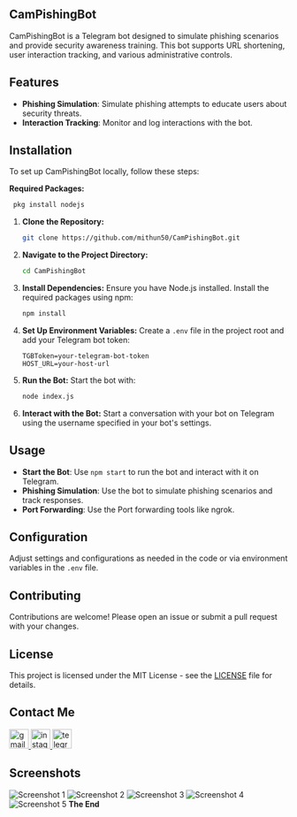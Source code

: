 ## CamPishingBot
CamPishingBot is a Telegram bot designed to simulate phishing scenarios and provide security awareness training. This bot supports URL shortening, user interaction tracking, and various administrative controls.

## Features
- **Phishing Simulation**: Simulate phishing attempts to educate users about security threats.
- **Interaction Tracking**: Monitor and log interactions with the bot.

## Installation

To set up CamPishingBot locally, follow these steps:

**Required Packages:**
   ```bash
    pkg install nodejs
```

1. **Clone the Repository:**
   ```bash
   git clone https://github.com/mithun50/CamPishingBot.git
   ```

2. **Navigate to the Project Directory:**
   ```bash
   cd CamPishingBot
   ```

3. **Install Dependencies:**
   Ensure you have Node.js installed. Install the required packages using npm:
   ```bash
   npm install
   ```

4. **Set Up Environment Variables:**
   Create a `.env` file in the project root and add your Telegram bot token:
   ```env
   TGBToken=your-telegram-bot-token
   HOST_URL=your-host-url
   ```

5. **Run the Bot:**
   Start the bot with:
   ```bash
   node index.js
   ```

6. **Interact with the Bot:**
   Start a conversation with your bot on Telegram using the username specified in your bot's settings.

## Usage

- **Start the Bot**: Use `npm start` to run the bot and interact with it on Telegram.
- **Phishing Simulation**: Use the bot to simulate phishing scenarios and track responses.
- **Port Forwarding**: Use the Port forwarding tools like ngrok.

## Configuration

Adjust settings and configurations as needed in the code or via environment variables in the `.env` file.

## Contributing

Contributions are welcome! Please open an issue or submit a pull request with your changes.

## License

This project is licensed under the MIT License - see the [LICENSE](LICENSE) file for details.

## Contact Me
<div align="left">
  <a href="malio:mithungowda.b7411@gmail.com" target="_blank">
    <img src="https://img.shields.io/static/v1?message=Gmail&logo=gmail&label=&color=D14836&logoColor=white&labelColor=&style=for-the-badge" height="35" alt="gmail logo"  />
  </a>
  <a href="http://instagram.com/mithun.gowda.b" target="_blank">
    <img src="https://img.shields.io/static/v1?message=Instagram&logo=instagram&label=&color=E4405F&logoColor=white&labelColor=&style=for-the-badge" height="35" alt="instagram logo"  />
  </a>
  <a href="https://t.me/@MITHUNGOWDA_B" target="_blank">
    <img src="https://img.shields.io/static/v1?message=Telegram&logo=telegram&label=&color=2CA5E0&logoColor=white&labelColor=&style=for-the-badge" height="35" alt="telegram logo"  />
  </a>
</div>

## Screenshots

![Screenshot 1](https://github.com/mithun50/CamPishingBot/raw/main/assets/screenshots/scc1.png)
![Screenshot 2](https://github.com/mithun50/CamPishingBot/raw/main/assets/screenshots/scc2.png)
![Screenshot 3](https://github.com/mithun50/CamPishingBot/raw/main/assets/screenshots/scc3.png)
![Screenshot 4](https://github.com/mithun50/CamPishingBot/raw/main/assets/screenshots/scc4.png)
![Screenshot 5](https://github.com/mithun50/CamPishingBot/raw/main/assets/screenshots/scc5.png)
**The End**
